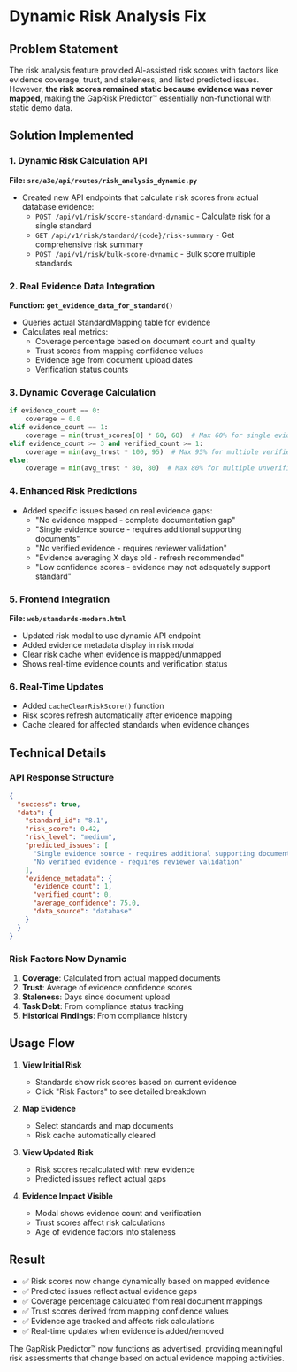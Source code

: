 # Dynamic Risk Analysis Fix

## Problem Statement
The risk analysis feature provided AI-assisted risk scores with factors like evidence coverage, trust, and staleness, and listed predicted issues. However, **the risk scores remained static because evidence was never mapped**, making the GapRisk Predictor™ essentially non-functional with static demo data.

## Solution Implemented

### 1. Dynamic Risk Calculation API
**File: `src/a3e/api/routes/risk_analysis_dynamic.py`**
- Created new API endpoints that calculate risk scores from actual database evidence:
  - `POST /api/v1/risk/score-standard-dynamic` - Calculate risk for a single standard
  - `GET /api/v1/risk/standard/{code}/risk-summary` - Get comprehensive risk summary
  - `POST /api/v1/risk/bulk-score-dynamic` - Bulk score multiple standards

### 2. Real Evidence Data Integration
**Function: `get_evidence_data_for_standard()`**
- Queries actual StandardMapping table for evidence
- Calculates real metrics:
  - Coverage percentage based on document count and quality
  - Trust scores from mapping confidence values
  - Evidence age from document upload dates
  - Verification status counts

### 3. Dynamic Coverage Calculation
```python
if evidence_count == 0:
    coverage = 0.0
elif evidence_count == 1:
    coverage = min(trust_scores[0] * 60, 60)  # Max 60% for single evidence
elif evidence_count >= 3 and verified_count >= 1:
    coverage = min(avg_trust * 100, 95)  # Max 95% for multiple verified
else:
    coverage = min(avg_trust * 80, 80)  # Max 80% for multiple unverified
```

### 4. Enhanced Risk Predictions
- Added specific issues based on real evidence gaps:
  - "No evidence mapped - complete documentation gap"
  - "Single evidence source - requires additional supporting documents"
  - "No verified evidence - requires reviewer validation"
  - "Evidence averaging X days old - refresh recommended"
  - "Low confidence scores - evidence may not adequately support standard"

### 5. Frontend Integration
**File: `web/standards-modern.html`**
- Updated risk modal to use dynamic API endpoint
- Added evidence metadata display in risk modal
- Clear risk cache when evidence is mapped/unmapped
- Shows real-time evidence counts and verification status

### 6. Real-Time Updates
- Added `cacheClearRiskScore()` function
- Risk scores refresh automatically after evidence mapping
- Cache cleared for affected standards when evidence changes

## Technical Details

### API Response Structure
```json
{
  "success": true,
  "data": {
    "standard_id": "8.1",
    "risk_score": 0.42,
    "risk_level": "medium",
    "predicted_issues": [
      "Single evidence source - requires additional supporting documents",
      "No verified evidence - requires reviewer validation"
    ],
    "evidence_metadata": {
      "evidence_count": 1,
      "verified_count": 0,
      "average_confidence": 75.0,
      "data_source": "database"
    }
  }
}
```

### Risk Factors Now Dynamic
1. **Coverage**: Calculated from actual mapped documents
2. **Trust**: Average of evidence confidence scores
3. **Staleness**: Days since document upload
4. **Task Debt**: From compliance status tracking
5. **Historical Findings**: From compliance history

## Usage Flow

1. **View Initial Risk**
   - Standards show risk scores based on current evidence
   - Click "Risk Factors" to see detailed breakdown

2. **Map Evidence**
   - Select standards and map documents
   - Risk cache automatically cleared

3. **View Updated Risk**
   - Risk scores recalculated with new evidence
   - Predicted issues reflect actual gaps

4. **Evidence Impact Visible**
   - Modal shows evidence count and verification
   - Trust scores affect risk calculations
   - Age of evidence factors into staleness

## Result
- ✅ Risk scores now change dynamically based on mapped evidence
- ✅ Predicted issues reflect actual evidence gaps
- ✅ Coverage percentage calculated from real document mappings
- ✅ Trust scores derived from mapping confidence values
- ✅ Evidence age tracked and affects risk calculations
- ✅ Real-time updates when evidence is added/removed

The GapRisk Predictor™ now functions as advertised, providing meaningful risk assessments that change based on actual evidence mapping activities.
